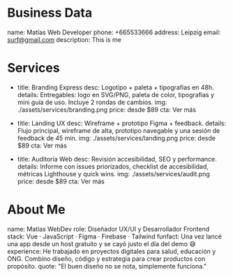 # Business Data

name: Matías Web Developer
phone: +665533666
address: Leipzig
email: surf@gmail.com
description: This is me

# Services

- title: Branding Express
  desc: Logotipo + paleta + tipografías en 48h.
  details: Entregables: logo en SVG/PNG, paleta de color, tipografías y mini guía de uso. Incluye 2 rondas de cambios.
  img: ./assets/services/branding.png
  price: desde $89
  cta: Ver más

- title: Landing UX
  desc: Wireframe + prototipo Figma + feedback.
  details: Flujo principal, wireframe de alta, prototipo navegable y una sesión de feedback de 45 min.
  img: ./assets/services/landing.png
  price: desde $89
  cta: Ver más

- title: Auditoría Web
  desc: Revisión accesibilidad, SEO y performance.
  details: Informe con issues priorizados, checklist de accesibilidad, métricas Lighthouse y quick wins.
  img: ./assets/services/audit.png
  price: desde $89
  cta: Ver más


# About Me

name: Matías WebDev
role: Diseñador UX/UI y Desarrollador Frontend
stack: Vue · JavaScript · Figma · Firebase · Tailwind
funfact: Una vez lancé una app desde un host gratuito y se cayó justo el día del demo 😅
experience: He trabajado en proyectos digitales para salud, educación y ONG. Combino diseño, código y estrategia para crear productos con propósito.
quote: "El buen diseño no se nota, simplemente funciona."
